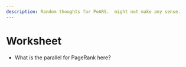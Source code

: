 ```yaml
---
description: Random thoughts for PeARS.  might not make any sense.
---
```


# Worksheet

* What is the parallel for PageRank here?
